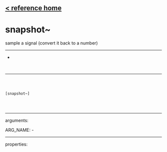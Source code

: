 [< reference home](index.html)
---

# snapshot~


sample a signal (convert it back to a number)

---

-
<br>


---


```



[snapshot~]


            
```

---
arguments:

ARG_NAME: -<br>

---
properties:



